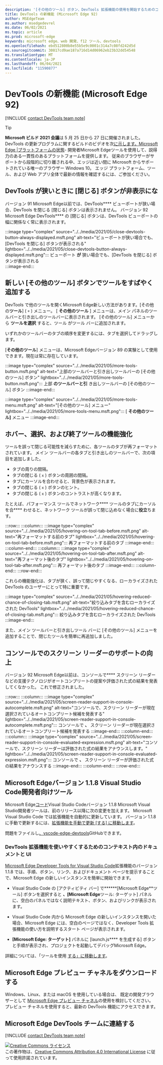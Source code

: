 ```yaml
---
description: '[その他のツール] ボタン、DevTools 拡張機能の使用を開始するためのコンテキスト内のドキュメント、コンソールでのスクリーン リーダーのサポートの増加など。'
title: DevTools の新機能 (Microsoft Edge 92)
author: MSEdgeTeam
ms.author: msedgedevrel
ms.date: 06/02/2021
ms.topic: article
ms.prod: microsoft-edge
keywords: microsoft edge、web 開発、f12 ツール、devtools
ms.openlocfilehash: ebd512800b8e55b5e9c0001c314a7c08fd242d5d
ms.sourcegitcommit: 30817cd9ae187a716d14d06962eb23b32dd54548
ms.translationtype: MT
ms.contentlocale: ja-JP
ms.lasthandoff: 06/04/2021
ms.locfileid: "11590877"
---
```

# <a name="whats-new-in-devtools-microsoft-edge-92"></a>DevTools の新機能 (Microsoft Edge 92)  

[!INCLUDE [contact DevTools team note](../../includes/edge-whats-new-note.md)]  

> [!TIP]
> **Microsoft ビルド 2021 会議**は 5 月 25 日から 27 日に開催されました。  DevTools の更新プログラムに関するビルドのビデオを次[に示します。Microsoft Edge |プラットフォームの状態][YoutubeEdgeStateOfThePlatform]- 開発者Microsoft Edgeツールを使用して、説得力のある一貫性のあるプラットフォームを提供します。  従来のブラウザーがサポートから段階的に切り離される中、エッジは近い間に Microsoft からサポートされている唯一のブラウザー Windows 10。  エッジ プラットフォーム、ツール、および Web アプリ全体で最新の情報を確認するには、ご参加ください。


## <a name="the-close-button-is-no-longer-hidden-when-devtools-is-narrow"></a>DevTools が狭いときに [閉じる] ボタンが非表示にな

<!-- Title: DevTools is now easier to close -->  
<!-- Subtitle: The Close button in DevTools is always displayed, even when DevTools is docked to the right and the DevTools viewport is narrow. -->  

バージョン 91 Microsoft Edge以前では、DevTools**** ビューポートが狭い場合、DevTools を閉じる [閉じる] ボタンは表示されません。  バージョン 92 Microsoft Edge DevTools**** の [閉じる] ボタンは、DevTools ビューポートの幅に関係なく常に表示されます。

:::image type="complex" source="../../media/2021/05/close-devtools-button-always-displayed.msft.png" alt-text="ビューポートが狭い場合でも、[DevTools を閉じる] ボタンが表示される" lightbox="../../media/2021/05/close-devtools-button-always-displayed.msft.png":::
   ビューポート **が** 狭い場合でも、[DevTools を閉じる] ボタンが表示される  
:::image-end:::  


## <a name="add-tools-quickly-with-the-new-more-tools-button"></a>新しい [その他のツール] ボタンでツールをすばやく追加する

<!-- Title: Add tools quickly with the new More Tools button -->  
<!-- Subtitle: Learn about a new convenient way to open tools in Microsoft Edge DevTools. -->  

DevTools で他のツールを開くMicrosoft Edge新しい方法があります。[その他の**ツール**] ( `+` ) メニュー。 [ **その他のツール** ] メニューは、メイン パネルのツールバーと引き出しのツールバーに表示されます。 [その他のツール] メニューから **ツールを選択** すると、ツール がツール バーに追加されます。

いずれかのツールバーのタブの順序を変更するには、タブを選択してドラッグします。  

[**その他のツール**] メニューは、Microsoft Edgeバージョン 89 の実験として使用できます。現在は常に存在しています。

:::image type="complex" source="../../media/2021/05/more-tools-button.msft.png" alt-text="上部のツールバーと引き出しツールバーの [その他のツール] ボタン" lightbox="../../media/2021/05/more-tools-button.msft.png":::
   上部 **のツールバーと引** き出しツールバーの [その他のツール] ボタン
:::image-end:::  

:::image type="complex" source="../../media/2021/05/more-tools-menu.msft.png" alt-text="[その他のツール] メニュー" lightbox="../../media/2021/05/more-tools-menu.msft.png":::
   [ **その他のツール]** メニュー
:::image-end:::  


## <a name="improvements-for-hovering-selecting-and-closing-tools"></a>ホバー、選択、および終了ツールの機能強化

<!-- Title: Improvements to tab interactions -->
<!-- Subtitle: Interactions related to hovering, selecting, and closing tools are more predictable. -->

ツールを誤って閉じる可能性を減らすために、各ツールのタブが再フォーマットされています。  メイン ツールバーの各タブと引き出しのツールバーで、次の項目を追加しました。
*  タブの周りの間隔。
*  タブの閉じる ( `x` ) ボタンの周囲の間隔。
*  タブにカーソルを合わせると、背景色が表示されます。
*  タブの閉じる ( `x` ) ボタンのヒント。
*  タブの閉じる ( `x` ) ボタンのコントラストが高くなります。

たとえば、パフォーマンス ツールでネットワーク**** ツールのタブにカーソルを合**** わせると、ネットワーク ツールが誤って閉じ込めなく場合に**役立**ちます。

:::row:::
    :::column:::
        :::image type="complex" source="../../media/2021/05/hovering-on-tool-tab-before.msft.png" alt-text="再フォーマットする前のタブ" lightbox="../../media/2021/05/hovering-on-tool-tab-before.msft.png":::
           再フォーマットする前のタブ :::image-end:::
    :::column-end:::
    :::column:::
        :::image type="complex" source="../../media/2021/05/hovering-on-tool-tab-after.msft.png" alt-text="再フォーマット後のタブ" lightbox="../../media/2021/05/hovering-on-tool-tab-after.msft.png":::
           再フォーマット後のタブ :::image-end:::
    :::column-end:::
:::row-end:::

これらの機能強化は、タブが狭く、誤って閉じやすくなる、ローカライズされた DevTools のユーザーにとって特に重要です。

:::image type="complex" source="../../media/2021/05/hovering-reduced-chance-of-closing-tab.msft.png" alt-text="絞り込みタブを含むローカライズされた DevTools" lightbox="../../media/2021/05/hovering-reduced-chance-of-closing-tab.msft.png":::
   絞り込みタブを含むローカライズされた DevTools
:::image-end:::

また、メイン ツールバーと引き出しツール バーに [その[](#add-tools-quickly-with-the-new-more-tools-button)他のツール] メニューを追加することで、閉じたツールを簡単に再追加しました。


## <a name="better-support-for-screen-readers-in-the-console"></a>コンソールでのスクリーン リーダーのサポートの向上

<!-- Title: Better screen reader support in the Console -->
<!-- Subtitle: Assistive technologies can now announce autocomplete suggestions and evaluated expressions in the Console. -->

バージョン 92 Microsoft Edge以前は、コンソールで**** スクリーン リーダーなどの支援テクノロジがオートコンプリートの提案や評価された式の結果を発表してくなかった。 これで修正されました。

:::row:::
    :::column:::
        :::image type="complex" source="../../media/2021/05/screen-reader-support-in-console-autocomplete.msft.png" alt-text="コンソールで、スクリーン リーダーが現在選択されているオートコンプリート候補を発表する" lightbox="../../media/2021/05/screen-reader-support-in-console-autocomplete.msft.png":::
           コンソールで **、** スクリーン リーダーが現在選択されているオートコンプリート候補を発表する :::image-end:::
    :::column-end:::
    :::column:::
        :::image type="complex" source="../../media/2021/05/screen-reader-support-in-console-evaluated-expression.msft.png" alt-text="コンソールで、スクリーン リーダーは評価された式の結果をアナウンスします。" lightbox="../../media/2021/05/screen-reader-support-in-console-evaluated-expression.msft.png":::
           コンソールで **、** スクリーン リーダーが評価された式の結果をアナウンスする :::image-end:::
    :::column-end:::
:::row-end:::


## <a name="microsoft-edge-developer-tools-for-visual-studio-code-version-118"></a>Microsoft Edgeバージョン 1.1.8 Visual Studio Code開発者向けツール

Microsoft Edge[コード][VisualstudioMarketplaceMsEdgedevtoolsVscodeEdgeDevtools]Visual Studio Codeバージョン 1.1.8 Microsoft Visual Studio開発者ツールは、前のリリース以降に次の変更を加えます。  Microsoft Visual Studio Code では拡張機能を自動的に更新しています。  バージョン 1.1.8 に手動で更新するには、[拡張機能を手動で更新 [する] に移動します][VisualstudioCodeDocsEditorExtensionGalleryUpdateExtensionManually]。  

問題をファイルし[、vscode-edge-devtools][GithubMicrosoftVscodeEdgeDevtools]GitHubできます。  

### <a name="in-context-documentation-and-ui-to-make-it-easier-to-use-the-devtools-extension"></a>DevTools 拡張機能を使いやすくするためのコンテキスト内のドキュメントと UI

<!-- Title: In-context documentation and UI make it easier to get started using the Developer Tools extension -->  
<!-- Subtitle: The Microsoft Edge Developer Tools for Visual Studio Code extension now presents helpful text, buttons, and links, and opens a documentation page with guidance on how to get started. -->  

[Microsoft Edge Developer Tools for Visual Studio Code][VisualstudioMarketplaceMsEdgedevtoolsVscodeEdgeDevtools]拡張機能のバージョン 1.1.8 では、手順、ボタン、リンク、およびドキュメント ページを提示することで、Microsoft Edge の新しいインスタンスを簡単に開始できます。

*  Visual Studio Code の [アクティビティ バー] で******[Microsoft Edge**ツール] ボタンを選択すると **、[Microsoft Edge**ツール: ターゲット] パネルに、空白のパネルではなく説明テキスト、ボタン、およびリンクが表示されます。

*  Visual Studio Code 内から Microsoft Edge の新しいインスタンスを開いた場合、Microsoft Edge には、空白のページではなく、Developer Tools 拡張機能の使い方を説明するスタート ページが表示されます。

*  **[Microsoft Edge: ターゲット]** パネルに [launch.js**** を生成する] ボタンと手順が表示され、プロジェクトを起動してデバッグMicrosoft Edge。

詳細については、「ツールを使用 [する」に移動します][GithubIoDevToolsUsing]。


## <a name="download-the-microsoft-edge-preview-channels"></a>Microsoft Edge プレビュー チャネルをダウンロードする  

Windows、Linux、または macOS を使用している場合は、 既定の開発ブラウザーとして [Microsoft Edge プレビュー チャネル][MicrosoftEdgePreviewChannels]の使用を検討してください。  プレビュー チャネルを使用すると、最新の DevTools 機能にアクセスできます。  


## <a name="getting-in-touch-with-microsoft-edge-devtools-team"></a>Microsoft Edge DevTools チームに連絡する  

[!INCLUDE [contact DevTools team note](../../includes/contact-whats-new-note.md)]

<!-- links -->  
[GithubMicrosoftVscodeEdgeDevtools]: https://github.com/microsoft/vscode-edge-devtools "microsoft/vscode-edge-devtools | GitHub"  
[GithubIoDevToolsUsing]: https://microsoft.github.io/vscode-edge-devtools/using.html "ツール の使用|GitHub"

[MicrosoftEdgePreviewChannels]: https://www.microsoftedgeinsider.com/download "Microsoft Edge プレビュー チャネル"  

[VisualstudioCodeDocsEditorExtensionGalleryUpdateExtensionManually]: https://code.visualstudio.com/docs/editor/extension-gallery#_update-an-extension-manually "拡張機能を手動で更新する - 拡張機能 Marketplace | Visual Studio Code"  

[VisualstudioMarketplaceMsEdgedevtoolsVscodeEdgeDevtools]: https://marketplace.visualstudio.com/items?itemName=ms-edgedevtools.vscode-edge-devtools "Microsoft Edge開発者向けツール Visual Studio Code |Visual StudioMarketplace"  

[YoutubeEdgeStateOfThePlatform]: https://www.youtube.com/watch?v=sU0WRZ0kkNo "Microsoft Edge: プラットフォーム の状態|YouTube"

[![Creative Commons ライセンス][CCby4Image]][CCA4IL]  
この著作物は、[Creative Commons Attribution 4.0 International License][CCA4IL] に従って使用許諾されています。  

[CCA4IL]: https://creativecommons.org/licenses/by/4.0  
[CCby4Image]: https://i.creativecommons.org/l/by/4.0/88x31.png  
